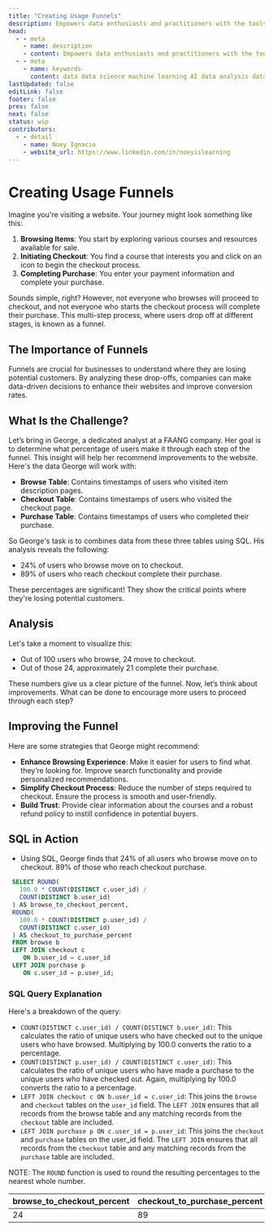 ```yaml
---
title: "Creating Usage Funnels"
description: Empowers data enthusiasts and practitioners with the tools and knowledge to unlock the potential of data.
head:
  - - meta
    - name: description
    - content: Empowers data enthusiasts and practitioners with the tools and knowledge to unlock the potential of data.
  - - meta
    - name: keywords
      content: data data science machine learning AI data analysis data-driven data enthusiasts data practitioners
lastUpdated: false
editLink: false
footer: false
prev: false
next: false
status: wip
contributors:
  - - detail
    - name: Noey Ignacio
    - website_url: https://www.linkedin.com/in/noeyislearning
---
```


# Creating Usage Funnels

Imagine you're visiting a website. Your journey might look something like this:

1. **Browsing Items**: You start by exploring various courses and resources available for sale.
2. **Initiating Checkout**: You find a course that interests you and click on an icon to begin the checkout process.
3. **Completing Purchase**: You enter your payment information and complete your purchase.

Sounds simple, right? However, not everyone who browses will proceed to checkout, and not everyone who starts the checkout process will complete their purchase. This multi-step process, where users drop off at different stages, is known as a funnel.

## The Importance of Funnels

Funnels are crucial for businesses to understand where they are losing potential customers. By analyzing these drop-offs, companies can make data-driven decisions to enhance their websites and improve conversion rates.

## What Is the Challenge?

Let’s bring in George, a dedicated analyst at a FAANG company. Her goal is to determine what percentage of users make it through each step of the funnel. This insight will help her recommend improvements to the website. Here's the data George will work with:

- **Browse Table**: Contains timestamps of users who visited item description pages.
- **Checkout Table**: Contains timestamps of users who visited the checkout page.
- **Purchase Table**: Contains timestamps of users who completed their purchase.

So George's task is to combines data from these three tables using SQL. His analysis reveals the following:

- $24\%$ of users who browse move on to checkout.
- $89\%$ of users who reach checkout complete their purchase.

These percentages are significant! They show the critical points where they're losing potential customers.

## Analysis

Let's take a moment to visualize this:

- Out of $100$ users who browse, $24$ move to checkout.
- Out of those $24$, approximately $21$ complete their purchase.

These numbers give us a clear picture of the funnel. Now, let’s think about improvements. What can be done to encourage more users to proceed through each step?

## Improving the Funnel

Here are some strategies that George might recommend:

- **Enhance Browsing Experience**: Make it easier for users to find what they’re looking for. Improve search functionality and provide personalized recommendations.
- **Simplify Checkout Process**: Reduce the number of steps required to checkout. Ensure the process is smooth and user-friendly.
- **Build Trust**: Provide clear information about the courses and a robust refund policy to instill confidence in potential buyers.

## SQL in Action

- Using SQL, George finds that $24\%$ of all users who browse move on to checkout. $89\%$ of those who reach checkout purchase.

```sql
 SELECT ROUND(
   100.0 * COUNT(DISTINCT c.user_id) /
   COUNT(DISTINCT b.user_id)
 ) AS browse_to_checkout_percent,
 ROUND(
   100.0 * COUNT(DISTINCT p.user_id) /
   COUNT(DISTINCT c.user_id)
 ) AS checkout_to_purchase_percent
 FROM browse b
 LEFT JOIN checkout c
 	ON b.user_id = c.user_id
 LEFT JOIN purchase p
 	ON c.user_id = p.user_id;
```

### SQL Query Explanation

Here's a breakdown of the query:

- `COUNT(DISTINCT c.user_id) / COUNT(DISTINCT b.user_id)`: This calculates the ratio of unique users who have checked out to the unique users who have browsed. Multiplying by $100.0$ converts the ratio to a percentage.
- `COUNT(DISTINCT p.user_id) / COUNT(DISTINCT c.user_id)`: This calculates the ratio of unique users who have made a purchase to the unique users who have checked out. Again, multiplying by $100.0$ converts the ratio to a percentage.
- `LEFT JOIN checkout c ON b.user_id = c.user_id`: This joins the `browse` and `checkout` tables on the `user_id` field. The `LEFT JOIN` ensures that all records from the browse table and any matching records from the `checkout` table are included.
- `LEFT JOIN purchase p ON c.user_id = p.user_id`: This joins the `checkout` and `purchase` tables on the user_id field. The `LEFT JOIN` ensures that all records from the `checkout` table and any matching records from the `purchase` table are included.

NOTE:
The `ROUND` function is used to round the resulting percentages to the nearest whole number.

<ScrollableTableContainer>

| browse_to_checkout_percent | checkout_to_purchase_percent |
| -------------------------- | ---------------------------- |
| 24                         | 89                           |

</ScrollableTableContainer>
